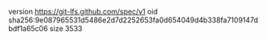 version https://git-lfs.github.com/spec/v1
oid sha256:9e087965531d5486e2d7d2252653fa0d654049d4b338fa7109147dbdf1a65c06
size 3533
